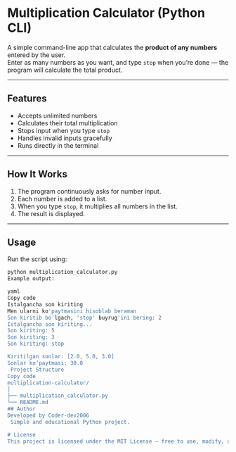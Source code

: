 #  Multiplication Calculator (Python CLI)
A simple command-line app that calculates the **product of any numbers** entered by the user.  
Enter as many numbers as you want, and type `stop` when you’re done — the program will calculate the total product.

---

##  Features
-  Accepts unlimited numbers  
-  Calculates their total multiplication  
-  Stops input when you type `stop`  
-  Handles invalid inputs gracefully  
-  Runs directly in the terminal  

---

##  How It Works
1. The program continuously asks for number input.
2. Each number is added to a list.
3. When you type `stop`, it multiplies all numbers in the list.
4. The result is displayed.

---

##  Usage
Run the script using:

```bash
python multiplication_calculator.py
Example output:

yaml
Copy code
Istalgancha son kiriting 
Men ularni ko'paytmasini hisoblab beraman 
Son kiritib bo'lgach, 'stop' buyrug'ini bering: 2
Istalgancha son kiriting...
Son kiriting: 5
Son kiriting: 3
Son kiriting: stop

Kiritilgan sonlar: [2.0, 5.0, 3.0]
Sonlar ko‘paytmasi: 30.0
 Project Structure
Copy code
multiplication-calculator/
│
├── multiplication_calculator.py
└── README.md
## Author
Developed by Coder-dev2006
 Simple and educational Python project.

# License
This project is licensed under the MIT License — free to use, modify, and share.
